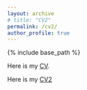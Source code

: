```yaml
---
layout: archive
# title: "CV2"
permalink: /cv2/
author_profile: true
---
```



{% include base_path %}

Here is my [CV](http://yanxiang-yang.github.io/files/paper5.pdf).


Here is my [CV2](<embed src="https://yanxiang-yang.github.io/files/paper5.pdf" type="application/pdf" width="600px" height="500px" />)



